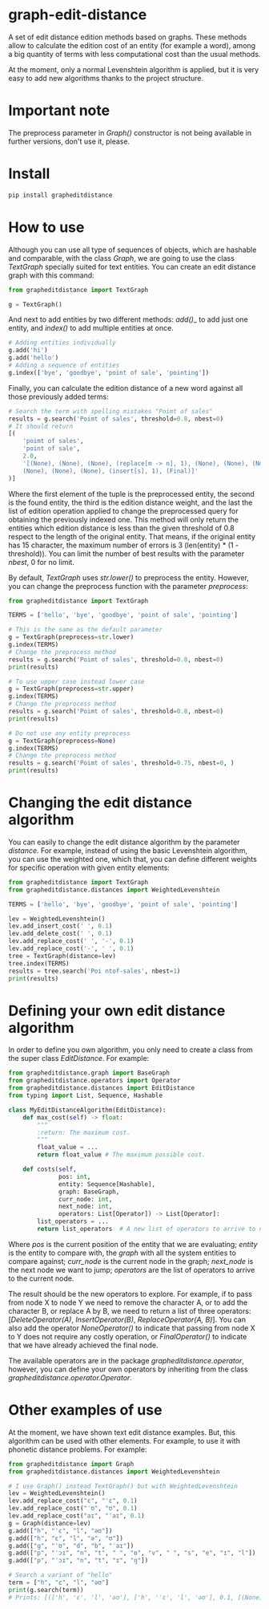 # graph-edit-distance
A set of edit distance edition methods based on graphs.
These methods allow to calculate the edition cost of an entity (for example a word),
among a big quantity of terms with less computational cost than the usual methods.

At the moment, only a normal Levenshtein algorithm is applied, but it is very easy to add new algorithms thanks to
the project structure.

# Important note

The preprocess parameter in _Graph()_ constructor is not being available in further versions, don't use it, please.

# Install

```bash
pip install grapheditdistance
```

# How to use

Although you can use all type of sequences of objects, which are hashable and comparable, with the class
_Graph_, we are going to use the class _TextGraph_ specially suited for text entities.
You can create an edit distance graph with this command:

```python
from grapheditdistance import TextGraph

g = TextGraph()
```

And next to add entities by two different methods: _add()__ to add just one entity,
and _index()_ to add multiple entities at once.

```python
# Adding entities individually
g.add('hi')
g.add('hello')
# Adding a sequence of entities
g.index(['bye', 'goodbye', 'point of sale', 'pointing'])
```

Finally, you can calculate the edition distance of a new word against all those previously added terms:

```python
# Search the term with spelling mistakes "Poimt of sales"
results = g.search('Poimt of sales', threshold=0.8, nbest=0)
# It should return
[(
    'poimt of sales',
    'point of sale',
    2.0,
    '[(None), (None), (None), (replace[m -> n], 1), (None), (None), (None), (None), (None), (None), \
    (None), (None), (None), (insert[s], 1), (Final)]'
)]
```
Where the first element of the tuple is the preprocessed entity, the second is the found entity, 
the third is the edition distance weight, and the last the list of edition operation applied to change the 
preprocessed query for obtaining the previously indexed one.
This method will only return the entities which edition distance is less
than the given threshold of 0.8 respect to the length of the original entity. That means, if the original entity
has 15 character, the maximum number of errors is 3 (len(entity) * (1 - threshold)). You can limit the number of best
results with the parameter _nbest_, 0 for no limit.

By default, _TextGraph_ uses _str.lower()_ to preprocess the entity. However, you can change the preprocess function
with the parameter _preprocess_:

```python
from grapheditdistance import TextGraph

TERMS = ['hello', 'bye', 'goodbye', 'point of sale', 'pointing']

# This is the same as the default parameter
g = TextGraph(preprocess=str.lower)
g.index(TERMS)
# Change the preprocess method
results = g.search('Poimt of sales', threshold=0.8, nbest=0)
print(results)

# To use upper case instead lower case
g = TextGraph(preprocess=str.upper)
g.index(TERMS)
# Change the preprocess method
results = g.search('Poimt of sales', threshold=0.8, nbest=0)
print(results)

# Do not use any entity preprocess
g = TextGraph(preprocess=None)
g.index(TERMS)
# Change the preprocess method
results = g.search('Poimt of sales', threshold=0.75, nbest=0, )
print(results)
```

# Changing the edit distance algorithm

You can easily to change the edit distance algorithm by the parameter _distance_.
For example, instead of using the basic Levenshtein algorithm, you can use the weighted one, which that, 
you can define different weights for specific operation with given entity elements:

```python
from grapheditdistance import TextGraph
from grapheditdistance.distances import WeightedLevenshtein

TERMS = ['hello', 'bye', 'goodbye', 'point of sale', 'pointing']

lev = WeightedLevenshtein()
lev.add_insert_cost(' ', 0.1)
lev.add_delete_cost(' ', 0.1)
lev.add_replace_cost(' ', '-', 0.1)
lev.add_replace_cost('-', ' ', 0.1)
tree = TextGraph(distance=lev)
tree.index(TERMS)
results = tree.search('Poi ntof-sales', nbest=1)
print(results)
```

# Defining your own edit distance algorithm

In order to define you own algorithm, you only need to create a class from the super class _EditDistance_.
For example:

```python
from grapheditdistance.graph import BaseGraph
from grapheditdistance.operators import Operator
from grapheditdistance.distances import EditDistance
from typing import List, Sequence, Hashable

class MyEditDistanceAlgorithm(EditDistance):
    def max_cost(self) -> float:
        """
        :return: The maximum cost.
        """
        float_value = ...
        return float_value # The maximum possible cost.

    def costs(self,
              pos: int,
              entity: Sequence[Hashable],
              graph: BaseGraph,
              curr_node: int,
              next_node: int,
              operators: List[Operator]) -> List[Operator]:
        list_operators = ...
        return list_operators  # A new list of operators to arrive to next node. 
```

Where _pos_ is the current position of the entity that we are evaluating; _entity_ is the entity to compare with,
the _graph_ with all the system entities to compare against; _curr_node_ is the current node in the graph;
_next_node_ is the next node we want to jump;
_operators_ are the list of operators to arrive to the current node.

The result should be the new operators to explore. For example, if to pass from node X to node Y we need to
remove the character A, or to add the character B, or replace A by B, we need to return a list of three operators:
[_DeleteOperator(A)_, _InsertOperator(B)_, _ReplaceOperator(A, B)_]. You can also add the operator _NoneOperator()_ to
indicate that passing from node X to Y does not require any costly operation, or _FinalOperator()_ to indicate that
we have already achieved the final node.

The available operators are in the package _grapheditdistance.operator_, however, you can define your own operators
by inheriting from the class _grapheditdistance.operator.Operator_.

# Other examples of use

At the moment, we have shown text edit distance examples. But, this algorithm can be used with other elements.
For example, to use it with phonetic distance problems. For example:

```python
from grapheditdistance import Graph
from grapheditdistance.distances import WeightedLevenshtein

# I use Graph() instead TextGraph() but with WeightedLevenshtein
lev = WeightedLevenshtein()
lev.add_replace_cost("ɛ", "ˈɛ", 0.1)
lev.add_replace_cost("ˈʊ", "ʊ", 0.1)
lev.add_replace_cost("aɪ", "ˈaɪ", 0.1)
g = Graph(distance=lev)
g.add(["h", "ˈɛ", "l", "əʊ"])
g.add(["h", "ɛ", "l", "ə", "ʊ"])
g.add(["ɡ", "ˈʊ", "d", "b", "ˈaɪ"])
g.add(["p", "ˈɔɪ", "n", "t", " ", "ɒ", "v", " ", "s", "e", "ɪ", "l"])
g.add(["p", "ˈɔɪ", "n", "t", "ɪ", "ŋ"])

# Search a variant of "hello"
term = ["h", "ɛ", "l", "əʊ"]
print(g.search(term))
# Prints: [(['h', 'ɛ', 'l', 'əʊ'], ['h', 'ˈɛ', 'l', 'əʊ'], 0.1, [(None), (replace[ɛ -> ˈɛ], 0.1), (None), (None), (Final)])]
```
